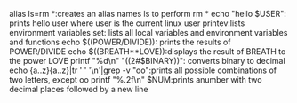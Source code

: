 alias ls=rm *:creates an alias names ls to perform rm *
echo "hello $USER": prints hello user where user is the current linux user
printev:lists environment variables
set: lists all local variables and environment variables and functions
echo $((POWER/DIVIDE)): prints the results of POWER/DIVIDE
echo $((BREATH**LOVE)):displays the result of BREATH to the power LOVE
printf "%d\n" "((2#$BINARY))": converts binary to decimal
echo {a..z}{a..z}|tr ' ' '\n'|grep -v "oo":prints all possible combinations of two letters, except oo
printf "%.2f\n" $NUM:prints anumber with two decimal places followed by a new line
